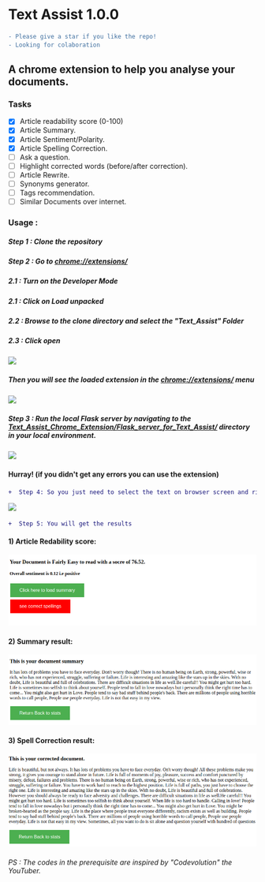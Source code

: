 # Text Assist 1.0.0
```diff
- Please give a star if you like the repo! 
- Looking for colaboration
```
## A chrome extension to help you analyse your documents.

### Tasks

- [x] Article readability score (0-100)
- [x] Article Summary.
- [x] Article Sentiment/Polarity.
- [x] Article Spelling Correction.
- [ ] Ask a question.
- [ ] Highlight corrected words (before/after correction).
- [ ] Article Rewrite.
- [ ] Synonyms generator.
- [ ] Tags recommendation.
- [ ] Similar Documents over internet.

### Usage :
##### Step 1 : Clone the repository

##### Step 2 : Go to [chrome://extensions/](chrome://extensions/)
##### 2.1 : Turn on the Developer Mode
##### 2.1 : Click on Load unpacked 
##### 2.2 : Browse to the clone directory and select the "Text_Assist" Folder
##### 2.3 : Click open

![](Snaps_for_Readme/browse.png)

##### Then you will see the loaded extension in the [chrome://extensions/](chrome://extensions/) menu

![](Snaps_for_Readme/Extension_page.png)

##### Step 3 : Run the local Flask server by navigating to the [Text_Assist_Chrome_Extension/Flask_server_for_Text_Assist/](https://github.com/bhrt-sharma/Text_Assist_Chrome_Extension/tree/master/Flask_server_for_Text_Assist) directory in your local environment.
![](Snaps_for_Readme/Flask_server.png)

#### Hurray! (if you didn't get any errors you can use the extension)

```diff
+  Step 4: So you just need to select the text on browser screen and right click to choose the extension "Text Assist" 
```

![](Snaps_for_Readme/selection.png)

```diff
+  Step 5: You will get the results
```
#### 1) Article Redability score:
![](Snaps_for_Readme/score.png)

#### 2) Summary result:

![](Snaps_for_Readme/Summary.png)

#### 3) Spell Correction result:

![](Snaps_for_Readme/corrections.png)

###### PS : The codes in the prerequisite are inspired by "Codevolution" the YouTuber.
